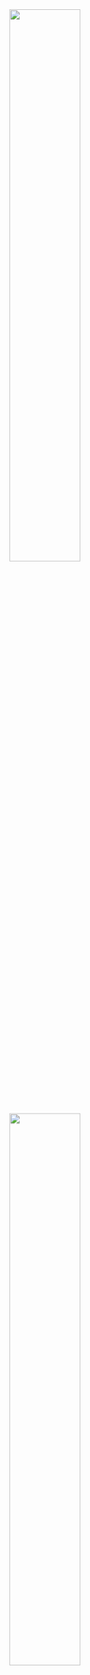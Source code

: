 <div>
  <img height="50%" width="auto" src ="https://github-readme-stats.vercel.app/api?username=ochiengotieno304&show_icons=true&count_private=true&theme=darcula&hide_border=true&hide=issues,contribs&bg_color=00000000">
  <img height="50%" width="auto" src ="https://github-readme-stats.vercel.app/api/top-langs/?username=ochiengotieno304&layout=compact&hide_border=true&theme=darcula&bg_color=00000000&langs_count=6&hide=html,css">
<!--   <img src ="https://github-readme-streak-stats.herokuapp.com?user=ochiengotieno304&theme=darcula&hide_border=true&background=FFFFFF00">
  <br>
  <br> -->
</div>

<!-- <p align="center">
  <img align="left" src ="https://github-readme-stats.vercel.app/api/pin/?username=ochiengotieno304&repo=streamsb-ruby">
</p> -->


<!--


- 🔭 I’m currently working on ...
- 🌱 I’m currently learning ...
- 👯 I’m looking to collaborate on ...
- 🤔 I’m looking for help with ...
- 💬 Ask me about ...
- 📫 How to reach me: ...
- 😄 Pronouns: ...
- ⚡ Fun fact: ...
-->
